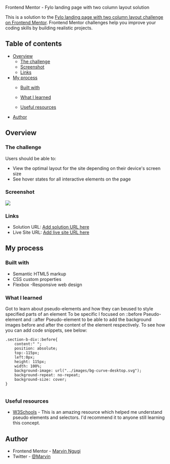  Frontend Mentor - Fylo landing page with two column layout solution

This is a solution to the [Fylo landing page with two column layout challenge on Frontend Mentor](https://www.frontendmentor.io/challenges/fylo-landing-page-with-two-column-layout-5ca5ef041e82137ec91a50f5). Frontend Mentor challenges help you improve your coding skills by building realistic projects. 

## Table of contents

- [Overview](#overview)
  - [The challenge](#the-challenge)
  - [Screenshot](#screenshot)
  - [Links](#links)
- [My process](#my-process)
  - [Built with](#built-with)
  - [What I learned](#what-i-learned)

  - [Useful resources](#useful-resources)
- [Author](#author)




## Overview

### The challenge

Users should be able to:

- View the optimal layout for the site depending on their device's screen size
- See hover states for all interactive elements on the page

### Screenshot

![](./screenshot.jpg)



### Links

- Solution URL: [Add solution URL here](https://your-solution-url.com)
- Live Site URL: [Add live site URL here](https://your-live-site-url.com)

## My process

### Built with

- Semantic HTML5 markup
- CSS custom properties
- Flexbox
-Responsive web design



### What I learned

Got to learn about pseudo-elements and how they can beused to style specified parts of an element
To be specific I focused on ::before Pseudo-element and ::after Pseudo-element to be able to add the background images before and
after the content of the element respectively.
To see how you can add code snippets, see below:

```
.section-b-div::before{
    content:" ";
    position: absolute;
    top:-115px;
    left:0px;
    height: 115px;
    width: 100%;
    background-image: url("../images/bg-curve-desktop.svg");
    background-repeat: no-repeat;
    background-size: cover;
}
  

```



### Useful resources
- [W3Schools](https://www.w3schools.com/css/css_pseudo_elements.asp) - This is an amazing resource which helped me  understand pseudo elements and selectors. I'd recommend it to anyone still learning this concept.


## Author


- Frontend Mentor - [Marvin Ngugi](https://www.frontendmentor.io/profile/phoenix-mkay)
- Twitter - [@Marvin](https://www.twitter.com/Marvin00199204)

